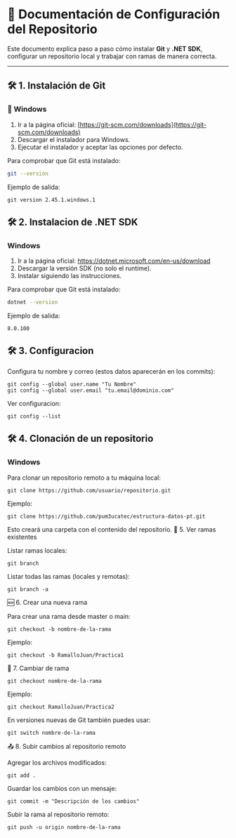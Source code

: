 # 📄 Documentación de Configuración del Repositorio

Este documento explica paso a paso cómo instalar **Git** y **.NET SDK**, configurar un repositorio local y trabajar con ramas de manera correcta.

---

## 🛠 1. Instalación de Git

### 🔹 Windows
1. Ir a la página oficial: [https://git-scm.com/downloads](https://git-scm.com/downloads)
2. Descargar el instalador para Windows.
3. Ejecutar el instalador y aceptar las opciones por defecto.

Para comprobar que Git está instalado:
```bash
git --version
```
Ejemplo de salida:
```
git version 2.45.1.windows.1
```
## 🛠 2. Instalacion de .NET SDK
### Windows
1. Ir a la página oficial: https://dotnet.microsoft.com/en-us/download
2. Descargar la versión SDK (no solo el runtime).
3. Instalar siguiendo las instrucciones.

Para comprobar que Git está instalado:
```bash
dotnet --version
```
Ejemplo de salida:
```
8.0.100
```
## 🛠 3. Configuracion 

Configura tu nombre y correo (estos datos aparecerán en los commits):
```
git config --global user.name "Tu Nombre"
git config --global user.email "tu.email@dominio.com"
```
Ver configuracion:
```
git config --list
```
## 🛠 4. Clonación de un repositorio
### Windows
Para clonar un repositorio remoto a tu máquina local:
```
git clone https://github.com/usuario/repositorio.git
```
Ejemplo:
```
git clone https://github.com/pum3ucatec/estructura-datos-pt.git
```
Esto creará una carpeta con el contenido del repositorio.
🌿 5. Ver ramas existentes

Listar ramas locales:
```
git branch
```

Listar todas las ramas (locales y remotas):
```
git branch -a
```
🆕 6. Crear una nueva rama

Para crear una rama desde master o main:
```
git checkout -b nombre-de-la-rama
```

Ejemplo:
```
git checkout -b RamalloJuan/Practica1
```
🔄 7. Cambiar de rama
```
git checkout nombre-de-la-rama
```

Ejemplo:
```
git checkout RamalloJuan/Practica2
```

En versiones nuevas de Git también puedes usar:
```
git switch nombre-de-la-rama
```
📤 8. Subir cambios al repositorio remoto

Agregar los archivos modificados:
```
git add .
```

Guardar los cambios con un mensaje:
```
git commit -m "Descripción de los cambios"
```

Subir la rama al repositorio remoto:
```
git push -u origin nombre-de-la-rama
```
